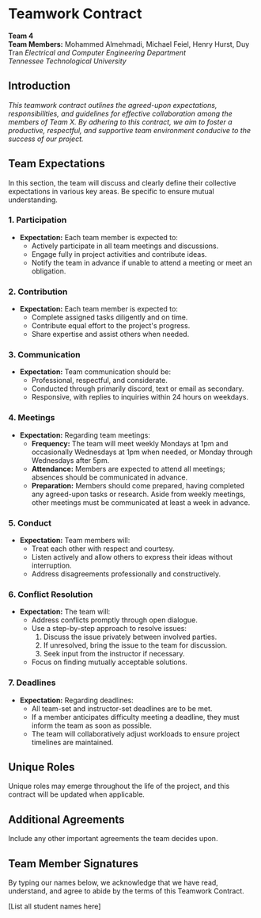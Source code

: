 # **Teamwork Contract**

**Team 4**  
**Team Members:** Mohammed Almehmadi, Michael Feiel, Henry Hurst, Duy Tran
*Electrical and Computer Engineering Department*  
*Tennessee Technological University*

## **Introduction**

*This teamwork contract outlines the agreed-upon expectations, responsibilities, and guidelines for effective collaboration among the members of Team X. By adhering to this contract, we aim to foster a productive, respectful, and supportive team environment conducive to the success of our project.*


## **Team Expectations**

In this section, the team will discuss and clearly define their collective expectations in various key areas. Be specific to ensure mutual understanding.

### **1. Participation**

- **Expectation:** Each team member is expected to:
  - Actively participate in all team meetings and discussions.
  - Engage fully in project activities and contribute ideas.
  - Notify the team in advance if unable to attend a meeting or meet an obligation.

### **2. Contribution**

- **Expectation:** Each team member is expected to:
  - Complete assigned tasks diligently and on time.
  - Contribute equal effort to the project's progress.
  - Share expertise and assist others when needed.

### **3. Communication**

- **Expectation:** Team communication should be:
  - Professional, respectful, and considerate.
  - Conducted through primarily discord, text or email as secondary.
  - Responsive, with replies to inquiries within 24 hours on weekdays.

### **4. Meetings**

- **Expectation:** Regarding team meetings:
  - **Frequency:** The team will meet weekly Mondays at 1pm and occasionally Wednesdays at 1pm when needed, or Monday through Wednesdays after 5pm.
  - **Attendance:** Members are expected to attend all meetings; absences should be communicated in advance.
  - **Preparation:** Members should come prepared, having completed any agreed-upon tasks or research. Aside from weekly meetings, other meetings must be communicated at least a week in advance.

### **5. Conduct**

- **Expectation:** Team members will:
  - Treat each other with respect and courtesy.
  - Listen actively and allow others to express their ideas without interruption.
  - Address disagreements professionally and constructively.

### **6. Conflict Resolution**

- **Expectation:** The team will:
  - Address conflicts promptly through open dialogue.
  - Use a step-by-step approach to resolve issues:
    1. Discuss the issue privately between involved parties.
    2. If unresolved, bring the issue to the team for discussion.
    3. Seek input from the instructor if necessary.
  - Focus on finding mutually acceptable solutions.

### **7. Deadlines**

- **Expectation:** Regarding deadlines:
  - All team-set and instructor-set deadlines are to be met.
  - If a member anticipates difficulty meeting a deadline, they must inform the team as soon as possible.
  - The team will collaboratively adjust workloads to ensure project timelines are maintained.


## **Unique Roles**

Unique roles may emerge throughout the life of the project, and this contract will be updated when applicable.


## **Additional Agreements**

Include any other important agreements the team decides upon.


## **Team Member Signatures**

By typing our names below, we acknowledge that we have read, understand, and agree to abide by the terms of this Teamwork Contract.

[List all student names here]
